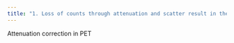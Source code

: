 ```yaml
---
title: "1. Loss of counts through attenuation and scatter result in the following artifacts:  2. False high count rates in areas of low attenuation  3. Distortion of areas of high activity like the bladder  4. Prominent surface edge: hot skin  5. Attenuation is more likely when the anhiliation reaction occurs in the center of the body than at the periphery (on a non-atttenuated image there is less activity in the center of the image)  6. High CT density can cause overestimation of tissue FDG concentration producing areas of apparant increased activity."
---
```

Attenuation correction in PET

